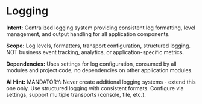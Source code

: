 # Logging

**Intent:** Centralized logging system providing consistent log formatting, level management, and output handling for all application components.

**Scope:** Log levels, formatters, transport configuration, structured logging. NOT business event tracking, analytics, or application-specific metrics.

**Dependencies:** Uses settings for log configuration, consumed by all modules and project code, no dependencies on other application modules.

**AI Hint:** MANDATORY: Never create additional logging systems - extend this one only. Use structured logging with consistent formats. Configure via settings, support multiple transports (console, file, etc.).